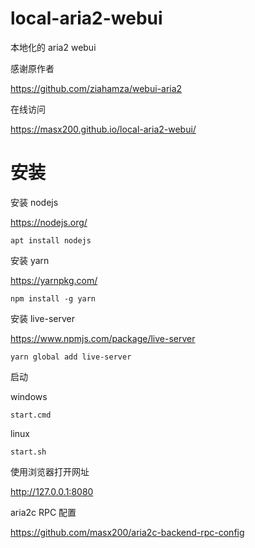 # local-aria2-webui

本地化的 aria2 webui

感谢原作者

https://github.com/ziahamza/webui-aria2

在线访问

https://masx200.github.io/local-aria2-webui/


# 安装

安装 nodejs

https://nodejs.org/

```shell
apt install nodejs
```

安装 yarn

https://yarnpkg.com/

```shell
npm install -g yarn
```

安装 live-server

https://www.npmjs.com/package/live-server

```shell
yarn global add live-server

```

启动

windows

```shell
start.cmd
```

linux

```shell
start.sh
```

使用浏览器打开网址

http://127.0.0.1:8080

aria2c RPC 配置

https://github.com/masx200/aria2c-backend-rpc-config
